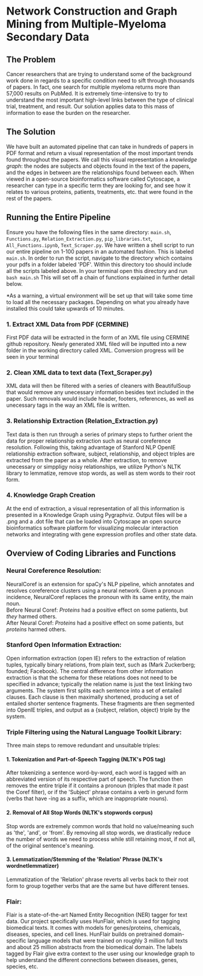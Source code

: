 # Network Construction and Graph Mining from Multiple-Myeloma Secondary Data

## The Problem

Cancer researchers that are trying to understand some of the background work done in regards to a specific condition need to sift through thousands of papers. In fact, one search for multiple myeloma returns more than 57,000 results on PubMed. 
It is extremely time-intensive to try to understand the most important high-level links between the type of clinical trial, treatment, and result. Our solution applies data to this mass of information to ease the burden on the researcher.

## The Solution

We have built an automated pipeline that can take in hundreds of papers in PDF format and return a visual representation of the most important trends found throughout the papers. We call this visual representation a *knowledge graph*: the nodes are subjects and objects found in the text of the papers, and the edges in between are the relationships found between each. When viewed in a open-source bioinformatics software called Cytoscape, a researcher can type in a specific term they are looking for, and see how it relates to various proteins, patients, treatments, etc. that were found in the rest of the papers.

## Running the Entire Pipeline

Ensure you have the following files in the same directory: ```main.sh```, ```Functions.py```, ```Relation_Extraction.py```, ```pip_libraries.txt```, ```All_Functions.ipynb```, ```Text_Scraper.py```. 
We have written a shell script to run our entire pipeline on 1-100 papers in an automated fashion. This is labeled ```main.sh```. In order to run the script, navigate to the directory which contains your pdfs in a folder labeled 'PDF'. Within this directory too should include all the scripts labeled above. In your terminal open this directory and run ```bash main.sh``` This will set off a chain of functions explained in further detail below. 

*As a warning, a virtual environment will be set up that will take some time to load all the necessary packages. Depending on what you already have installed this could take upwards of 10 minutes. 

### 1. Extract XML Data from PDF (CERMINE)
First PDF data will be extracted in the form of an XML file using CERMINE github repository. Newly generated XML filed will be inputted into a new folder         in the working directory called XML. Conversion progress will be seen in your terminal
### 2. Clean XML data to text data (Text_Scraper.py)
XML data will then be filtered with a series of cleaners with BeautifulSoup that would remove any unecessary information besides text included in the             paper. Such removals would include header, footers, references, as well as unecessary tags in the way an XML file is written.
### 3. Relationship Extraction (Relation_Extraction.py)
Text data is then run through a series of primary steps to further orient the data for proper relationship extraction such as neural coreference                 resolution. Following this, taking advantage of Stanford NLP OpenIE relationship extraction software, subject, relationship, and object triples are               extracted from the paper as a whole. After extraction, to remove unecessary or simppligy noisy relationships, we utilize Python's NLTK library to                 lemmatize, remove stop words, as well as stem words to their root form. 
### 4. Knowledge Graph Creation
At the end of extraction, a visual representation of all this information is presented in a Knowledge Graph using Pygraphviz. Output files will be a .png
and a .dot file that can be loaded into Cytoscape an open source bioinformatics software platform for visualizing molecular interaction networks and
integrating with gene expression profiles and other state data. 



## Overview of Coding Libraries and Functions

### Neural Coreference Resolution:
NeuralCoref is an extension for spaCy's NLP pipeline, which annotates and resolves coreference clusters using a neural network. Given a pronoun incidence, NeuralCoref replaces the pronoun with its same entity, the main noun.\
Before Neural Coref: *Proteins* had a positive effect on some patients, but *they* harmed others.\
After Neural Coref: *Proteins* had a positive effect on some patients, but *proteins* harmed others.

### Stanford Open Information Extraction:
Open information extraction (open IE) refers to the extraction of relation tuples, typically binary relations, from plain text, such as (Mark Zuckerberg; founded; Facebook). The central difference from other information extraction is that the schema for these relations does not need to be specified in advance; typically the relation name is just the text linking two arguments. The system first splits each sentence into a set of entailed clauses. Each clause is then maximally shortened, producing a set of entailed shorter sentence fragments. These fragments are then segmented into OpenIE triples, and output as a {subject, relation, object} triple by the system.

### Triple Filtering using the Natural Language Toolkit Library:
Three main steps to remove redundant and unsuitable triples:
#### 1. Tokenization and Part-of-Speech Tagging (NLTK's POS tag)
After tokenizing a sentence word-by-word, each word is tagged with an abbreviated version of its respective part of speech. The function then removes the entire triple if it contains a pronoun (triples that made it past the Coref filter), or if the 'Subject' phrase contains a verb in gerund form (verbs that have -ing as a suffix, which are inappropriate nouns).
#### 2. Removal of All Stop Words (NLTK's stopwords corpus)
Stop words are extremely common words that hold no value/meaning such as 'the', 'and', or 'from'. By removing all stop words, we drastically reduce the number of words we need to process while still retaining most, if not all, of the original sentence's meaning.
#### 3. Lemmatization/Stemming of the 'Relation' Phrase (NLTK's wordnetlemmatizer)
Lemmatization of the 'Relation' phrase reverts all verbs back to their root form to group together verbs that are the same but have different tenses.


### Flair: 
Flair is a state-of-the-art Named Entity Recognition (NER) tagger for text data. Our project specifically uses HunFlair, which is used for tagging biomedical texts. It comes with models for genes/proteins, chemicals, diseases, species, and cell lines. HunFlair builds on pretrained domain-specific language models that were trained on roughly 3 million full texts and about 25 million abstracts from the biomedical domain. The labels tagged by Flair give extra context to the user using our knowledge graph to help understand the different connections between diseases, genes, species, etc.

